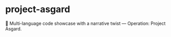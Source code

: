 # project-asgard
🚀 Multi-language code showcase with a narrative twist — Operation: Project Asgard.
